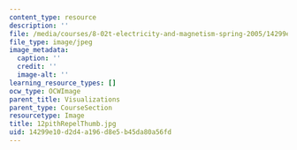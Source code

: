 ```yaml
---
content_type: resource
description: ''
file: /media/courses/8-02t-electricity-and-magnetism-spring-2005/14299e10d2d4a196d8e5b45da80a56fd_12pithRepelThumb.jpg
file_type: image/jpeg
image_metadata:
  caption: ''
  credit: ''
  image-alt: ''
learning_resource_types: []
ocw_type: OCWImage
parent_title: Visualizations
parent_type: CourseSection
resourcetype: Image
title: 12pithRepelThumb.jpg
uid: 14299e10-d2d4-a196-d8e5-b45da80a56fd
---
```

